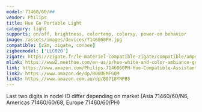 ```yaml
---
model: 71460/60/##
vendor: Philips
title: Hue Go Portable Light
category: light
supports: on/off, brightness, colortemp, colorxy, power-on behavior
image: /assets/images/devices/7146060PH.jpg
compatible: [z2m, zigate, conbee]
zigbeemodel: ['LLC020']
zigate: https://zigate.fr/le-materiel-compatible-zigate/compatible/ampoulesconnecteswhiteambiancee27--
mlink: https://www2.meethue.com/en-us/p/hue-white-and-color-ambiance-go-portable-light/7146060PH
link: https://www.amazon.com/Philips-7146060PH-Hue-Compatible-Assistant/dp/B079TCRFC3
link2: https://www.amazon.de/dp/B00UEMFGQM
link3: https://www.amazon.com.au/dp/B0718YNPB5
---
```

Last two digits in nodel ID differ depending on market (Asia 71460/60/N6, Americas 71460/60/68, Europe 71460/60/PH)
